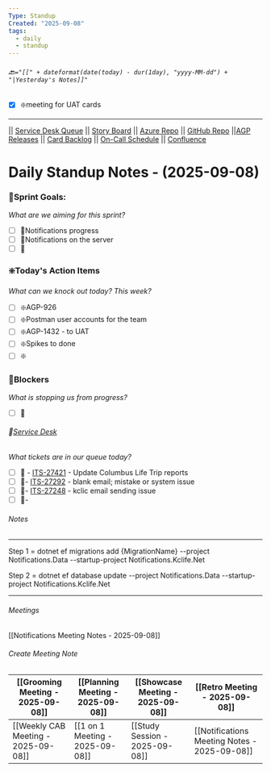 ```yaml
---
Type: Standup
Created: "2025-09-08"
tags:
  - daily
  - standup
---
```

###### 🔙`="[[" + dateformat(date(today) - dur(1day), "yyyy-MM-dd") + "|Yesterday's Notes]]"` 
- [x] ❇️meeting for UAT cards
---
|| [Service Desk Queue](https://itkcl.atlassian.net/jira/servicedesk/projects/ITS/queues/custom/220) || [Story Board](https://itkcl.atlassian.net/jira/software/c/projects/AGP/boards/86) || [Azure Repo](https://devops.kclife.net/Applications) || [GitHub Repo](https://github.com/kclife-it)
||[AGP Releases](https://itkcl.atlassian.net/projects/AGP?selectedItem=com.atlassian.jira.jira-projects-plugin%3Arelease-page) || [Card Backlog](https://itkcl.atlassian.net/jira/software/c/projects/AGP/boards/86/backlog) || [On-Call Schedule](https://itkcl.atlassian.net/jira/ops/who-is-on-call) || [Confluence](https://itkcl.atlassian.net/wiki/home) 
# Daily Standup Notes - (2025-09-08)

### 🔁Sprint Goals: 
*What are we aiming for this sprint?* 
- [ ] 🔁Notifications progress
- [ ] 🔁Notifications on the server
- [ ] 🔁

### ❇️Today's Action Items
*What can we knock out today? This week?*
- [ ] ❇️AGP-926
- [ ] ❇️Postman user accounts for the team
- [ ] ❇️AGP-1432 - to UAT
- [ ] ❇️Spikes to done
- [ ] ❇️

### 🚫Blockers
*What is stopping us from progress?*
- [ ] 🚫

###### 🎫[Service Desk](https://itkcl.atlassian.net/jira/software/c/projects/AGP/boards/86)
*What tickets are in our queue today?*
- [ ] 🎫 - [ITS-27421](https://itkcl.atlassian.net/jira/servicedesk/projects/ITS/queues/custom/220/ITS-27421) - Update Columbus Life Trip reports
- [ ] 🎫- [ITS-27292](https://itkcl.atlassian.net/browse/ITS-27292) - blank email; mistake or system issue
- [ ] 🎫- [ITS-27248](https://itkcl.atlassian.net/browse/ITS-27248) - kclic email sending issue
- [ ] 🎫- 

###### Notes
---
Step 1 = dotnet ef migrations add {MigrationName} --project Notifications.Data --startup-project Notifications.Kclife.Net

Step 2 = dotnet ef database update --project Notifications.Data --startup-project Notifications.Kclife.Net



---
###### Meetings
[[Notifications Meeting Notes - 2025-09-08]]

###### Create Meeting Note

| [[Grooming Meeting - 2025-09-08]]   | [[Planning Meeting - 2025-09-08]] | [[Showcase Meeting - 2025-09-08]] | [[Retro Meeting - 2025-09-08]] |
| --------------------------------- | ------------------------------- | ------------------------------- | ---------------------------- |
| [[Weekly CAB Meeting - 2025-09-08]] | [[1 on 1 Meeting - 2025-09-08]]   | [[Study Session - 2025-09-08]]    | [[Notifications Meeting Notes - 2025-09-08]] |

